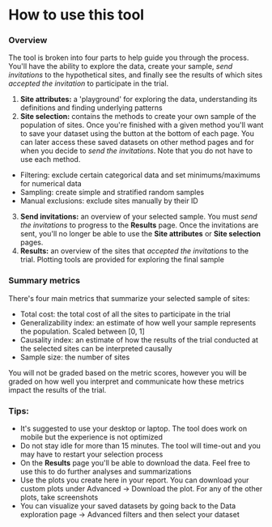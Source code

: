 # How to use this tool
### Overview
The tool is broken into four parts to help guide you through the process. You'll have the ability to explore the data, create your sample, _send invitations_ to the hypothetical sites, and finally see the results of which sites _accepted the invitation_ to participate in the trial.

1. **Site attributes:** a 'playground' for exploring the data, understanding its definitions and finding underlying patterns
2. **Site selection:** contains the methods to create your own sample of the population of sites. Once you're finished with a given method you'll want to save your dataset using the button at the bottom of each page. You can later access these saved datasets on other method pages and for when you decide to _send the invitations_. Note that you do not have to use each method.
  - Filtering: exclude certain categorical data and set minimums/maximums for numerical data
  - Sampling: create simple and stratified random samples
  - Manual exclusions: exclude sites manually by their ID
3. **Send invitations:** an overview of your selected sample. You must _send the invitations_ to progress to the **Results** page. Once the invitations are sent, you'll no longer be able to use the **Site attributes** or **Site selection** pages.
4. **Results:** an overview of the sites that _accepted the invitations_ to the trial. Plotting tools are provided for exploring the final sample



### Summary metrics
There's four main metrics that summarize your selected sample of sites:
- Total cost: the total cost of all the sites to participate in the trial
- Generalizability index: an estimate of how well your sample represents the population. Scaled between [0, 1]
- Causality index: an estimate of how the results of the trial conducted at the selected sites can be interpreted causally  
- Sample size: the number of sites

You will not be graded based on the metric scores, however you will be graded on how well you interpret and communicate how these metrics impact the results of the trial.

### Tips: 
- It's suggested to use your desktop or laptop. The tool does work on mobile but the experience is not optimized
- Do not stay idle for more than 15 minutes. The tool will time-out and you may have to restart your selection process
- On the **Results** page you'll be able to download the data. Feel free to use this to do further analyses and summarizations
- Use the plots you create here in your report. You can download your custom plots under Advanced -> Download the plot. For any of the other plots, take screenshots
- You can visualize your saved datasets by going back to the Data exploration page -> Advanced filters and then select your dataset

<br>
<br>
<br>